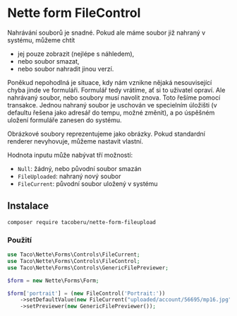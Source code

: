 Nette form FileControl
======================

Nahrávání souborů je snadné. Pokud ale máme soubor již nahraný v systému, můžeme chtít

- jej pouze zobrazit (nejlépe s náhledem),
- nebo soubor smazat,
- nebo soubor nahradit jinou verzí.

Poněkud nepohodlná je situace, kdy nám vznikne nějaká nesouvisející chyba jinde ve formuláři.
Formulář tedy vrátíme, ať si to uživatel opraví. Ale nahrávaný soubor, nebo soubory musí navolit znova.
Toto řešíme pomocí transakce. Jednou nahraný soubor je uschován ve specielním úložišti (v defaultu řešena jako adresář do tempu, možné změnit),
a po úspěšném uložení formuláře zanesen do systému.

Obrázkové soubory reprezentujeme jako obrázky. Pokud standardní renderer nevyhovuje, můžeme nastavit vlastní.

Hodnota inputu může nabývat tří možností:

- `Null`: žádný, nebo původní soubor smazán
- `FileUploaded`: nahraný nový soubor
- `FileCurrent`: původní soubor uložený v systému


## Instalace
```
composer require tacoberu/nette-form-fileupload
```


### Použití

```php
use Taco\Nette\Forms\Controls\FileCurrent;
use Taco\Nette\Forms\Controls\FileControl;
use Taco\Nette\Forms\Controls\GenericFilePreviewer;

$form = new Nette\Forms\Form;

$form['portrait'] = (new FileControl('Portrait:'))
	->setDefaultValue(new FileCurrent("uploaded/account/56695/mp16.jpg", "image/jpeg"))
	->setPreviewer(new GenericFilePreviewer());


```
